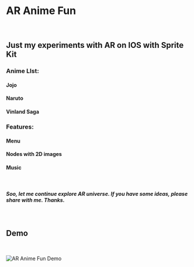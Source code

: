 
# AR Anime Fun

<br/>

## Just my experiments with AR on IOS with Sprite Kit

### Anime LIst:
#### Jojo
#### Naruto
#### Vinland Saga

### Features:
#### Menu
#### Nodes with 2D images
#### Music

<br/>

##### Soo, let me continue explore AR universe. If you have some ideas, please share with me. Thanks.

<br/>

## Demo

<br/>

![AR Anime Fun Demo](demo/demo.gif)
